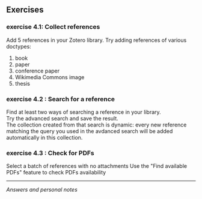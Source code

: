 ##  Exercises

### exercise 4.1: Collect references

Add 5 references in your Zotero library. Try adding references of various doctypes:   

1. book   
2. paper   
3. conference paper   
4. Wikimedia Commons image   
5. thesis   


### exercise 4.2 : Search for a reference

Find at least two ways of searching a reference in your library.   
Try the advanced search and save the result.   
The collection created from that search is dynamic: every new reference matching the query you used in the avdanced search will be added automatically in this collection.

### exercise 4.3 : Check for PDFs

Select a batch of references with no attachments
Use the "Find available PDFs" feature to check PDFs availability


---
*Answers and personal notes*

